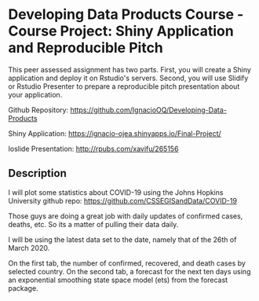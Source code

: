 # Developing Data Products Course - Course Project: Shiny Application and Reproducible Pitch
This peer assessed assignment has two parts. First, you will create a Shiny application and deploy it on Rstudio's servers. Second, you will use Slidify or Rstudio Presenter to prepare a reproducible pitch presentation about your application.

Github Repository: https://github.com/IgnacioOQ/Developing-Data-Products

Shiny Application: https://ignacio-ojea.shinyapps.io/Final-Project/

Ioslide Presentation: http://rpubs.com/xavifu/265156

## Description

I will plot some statistics about COVID-19 using the Johns Hopkins University github repo:  https://github.com/CSSEGISandData/COVID-19

Those guys are doing a great job with daily updates of confirmed cases, deaths, etc. So its a matter of pulling their data daily.

I will be using the latest data set to the date, namely that of the 26th of March 2020.

On the first tab, the number of confirmed, recovered, and death cases by selected country. On the second tab, a forecast for the next ten days using an exponential smoothing state space model (ets) from the forecast package.
